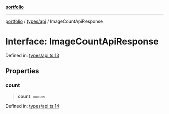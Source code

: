 [**portfolio**](../../../README.md)

***

[portfolio](../../../modules.md) / [types/api](../README.md) / ImageCountApiResponse

# Interface: ImageCountApiResponse

Defined in: [types/api.ts:13](https://github.com/tnorlund/Portfolio/blob/431b96d60484c033111a2bd49c67ccc06dcc1c23/portfolio/types/api.ts#L13)

## Properties

### count

> **count**: `number`

Defined in: [types/api.ts:14](https://github.com/tnorlund/Portfolio/blob/431b96d60484c033111a2bd49c67ccc06dcc1c23/portfolio/types/api.ts#L14)
